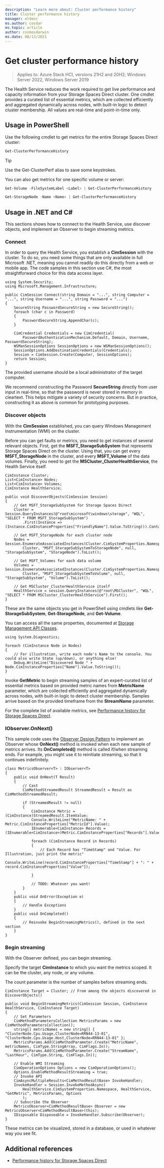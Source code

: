 ```yaml
---
description: "Learn more about: Cluster performance history"
title: Cluster performance history
manager: eldenc
ms.author: cosdar
ms.topic: article
author: cosmosdarwin
ms.date: 08/13/2021
---
```


# Get cluster performance history

> Applies to: Azure Stack HCI, versions 21H2 and 20H2; Windows Server 2022, Windows Server 2019

The Health Service reduces the work required to get live performance and capacity information from your Storage Spaces Direct cluster. One cmdlet provides a curated list of essential metrics, which are collected efficiently and aggregated dynamically across nodes, with built-in logic to detect cluster membership. All values are real-time and point-in-time only.

## Usage in PowerShell
Use the following cmdlet to get metrics for the entire Storage Spaces Direct cluster:

```PowerShell
Get-ClusterPerformanceHistory
```

>[!TIP]
 > Use the Get-ClusterPerf alias to save some keystrokes.

You can also get metrics for one specific volume or server:

```PowerShell
Get-Volume -FileSystemLabel <Label> | Get-ClusterPerformanceHistory

Get-StorageNode -Name <Name> | Get-ClusterPerformanceHistory
```

## Usage in .NET and C#
This sections shows how to connect to the Health Service, use discover objects, and implement an Observer to begin streaming metrics.

### Connect
In order to query the Health Service, you establish a **CimSession** with the cluster. To do so, you need some things that are only available in full Microsoft .NET, meaning you cannot readily do this directly from a web or mobile app. The code samples in this section use C\#, the most straightforward choice for this data access layer.

```
using System.Security;
using Microsoft.Management.Infrastructure;

public CimSession Connect(string Domain = "...", string Computer = "...", string Username = "...", string Password = "...")
{
    SecureString PasswordSecureString = new SecureString();
    foreach (char c in Password)
    {
        PasswordSecureString.AppendChar(c);
    }

    CimCredential Credentials = new CimCredential(
        PasswordAuthenticationMechanism.Default, Domain, Username, PasswordSecureString);
    WSManSessionOptions SessionOptions = new WSManSessionOptions();
    SessionOptions.AddDestinationCredentials(Credentials);
    Session = CimSession.Create(Computer, SessionOptions);
    return Session;
}
```

The provided username should be a local administrator of the target computer.

We recommend constructing the Password **SecureString** directly from user input in real-time, so that the password is never stored in memory in cleartext. This helps mitigate a variety of security concerns. But in practice, constructing it as above is common for prototyping purposes.

### Discover objects
With the **CimSession** established, you can query Windows Management Instrumentation (WMI) on the cluster.

Before you can get faults or metrics, you need to get instances of several relevant objects. First, get the **MSFT\_StorageSubSystem** that represents Storage Spaces Direct on the cluster. Using that, you can get every **MSFT\_StorageNode** in the cluster, and every **MSFT\_Volume** of the data volumes. Finally, you need to get the **MSCluster\_ClusterHealthService**, the Health Service itself.

```
CimInstance Cluster;
List<CimInstance> Nodes;
List<CimInstance> Volumes;
CimInstance HealthService;

public void DiscoverObjects(CimSession Session)
{
    // Get MSFT_StorageSubSystem for Storage Spaces Direct
    Cluster = Session.QueryInstances(@"root\microsoft\windows\storage", "WQL", "SELECT * FROM MSFT_StorageSubSystem")
        .First(Instance => (Instance.CimInstanceProperties["FriendlyName"].Value.ToString()).Contains("Cluster"));

    // Get MSFT_StorageNode for each cluster node
    Nodes = Session.EnumerateAssociatedInstances(Cluster.CimSystemProperties.Namespace,
        Cluster, "MSFT_StorageSubSystemToStorageNode", null, "StorageSubSystem", "StorageNode").ToList();

    // Get MSFT_Volumes for each data volume
    Volumes = Session.EnumerateAssociatedInstances(Cluster.CimSystemProperties.Namespace,
        Cluster, "MSFT_StorageSubSystemToVolume", null, "StorageSubSystem", "Volume").ToList();

    // Get MSCluster_ClusterHealthService itself
    HealthService = session.QueryInstances(@"root\MSCluster", "WQL", "SELECT * FROM MSCluster_ClusterHealthService").First();
}
```

These are the same objects you get in PowerShell using cmdlets like **Get-StorageSubSystem**, **Get-StorageNode**, and **Get-Volume**.

You can access all the same properties, documented at [Storage Management API Classes](/previous-versions/windows/desktop/stormgmt/storage-management-api-classes).

```
using System.Diagnostics;

foreach (CimInstance Node in Nodes)
{
    // For illustration, write each node's Name to the console. You could also write State (up/down), or anything else!
    Debug.WriteLine("Discovered Node " + Node.CimInstanceProperties["Name"].Value.ToString());
}
```

Invoke **GetMetric** to begin streaming samples of an expert-curated list of essential metrics based on provided metric names from **MetricName** parameter, which are collected efficiently and aggregated dynamically across nodes, with built-in logic to detect cluster membership. Samples arrive based on the provided timeframe from the **StreamName** parameter.

For the complete list of available metrics, see [Performance history for Storage Spaces Direct](/windows-server/storage/storage-spaces/performance-history).

### IObserver.OnNext()
This sample code uses the [Observer Design Pattern](/dotnet/standard/events/observer-design-pattern) to implement an Observer whose **OnNext()** method is invoked when each new sample of metrics arrives. Its **OnCompleted()** method is called if/when streaming ends. For example, you might use it to reinitiate streaming, so that it continues indefinitely.

```
class MetricsObserver<T> : IObserver<T>
{
    public void OnNext(T Result)
    {
        // Cast
        CimMethodStreamedResult StreamedResult = Result as CimMethodStreamedResult;

        if (StreamedResult != null)
        {
            CimInstance Metric = (CimInstance)StreamedResult.ItemValue;
            Console.WriteLine("MetricName: " + Metric.CimInstanceProperties["MetricId"].Value);
            IEnumerable<CimInstance> Records = (IEnumerable<CimInstance>)Metric.CimInstanceProperties["Records"].Value;

            foreach (CimInstance Record in Records)
            {
                // Each Record has "TimeStamp" and "Value. For Illustration, just print the metric"
                Console.WriteLine(record.CimInstanceProperties["TimeStamp"] + ": " + record.CimInstanceProperties["Value"]);

            }

            // TODO: Whatever you want!
        }
    }
    public void OnError(Exception e)
    {
        // Handle Exceptions
    }
    public void OnCompleted()
    {
        // Reinvoke BeginStreamingMetrics(), defined in the next section
    }
}
```

### Begin streaming
With the Observer defined, you can begin streaming.

Specify the target **CimInstance** to which you want the metrics scoped. It can be the cluster, any node, or any volume.

The count parameter is the number of samples before streaming ends.

```
CimInstance Target = Cluster; // From among the objects discovered in DiscoverObjects()

public void BeginStreamingMetrics(CimSession Session, CimInstance HealthService, CimInstance Target)
{
    // Set Parameters
    CimMethodParametersCollection MetricsParams = new CimMethodParametersCollection();
    string[] metricNames = new string[] { "ClusterNode.Cpu.Usage,ClusterNode=RRN44-13-01", "ClusterNode.Cpu.Usage.Host,ClusterNode=RRN44-13-01" };
    MetricsParams.Add(CimMethodParameter.Create("MetricName", metricNames, CimType.StringArray, CimFlags.In));
    MetricsParams.Add(CimMethodParameter.Create("StreamName", "LastHour", CimType.String, CimFlags.In));

    // Enable WMI Streaming
    CimOperationOptions Options = new CimOperationOptions();
    Options.EnableMethodResultStreaming = true;
    // Invoke API
    CimAsyncMultipleResults<CimMethodResultBase> InvokeHandler;
    InvokeHandler = Session.InvokeMethodAsync(
        HealthService.CimSystemProperties.Namespace, HealthService, "GetMetric", MetricsParams, Options
        );
    // Subscribe the Observer
    MetricsObserver<CimMethodResultBase> Observer = new MetricsObserver<CimMethodResultBase>(this);
    IDisposable Disposeable = InvokeHandler.Subscribe(Observer);
}
```

These metrics can be visualized, stored in a database, or used in whatever way you see fit.

## Additional references
- [Performance history for Storage Spaces Direct](/windows-server/storage/storage-spaces/performance-history)
